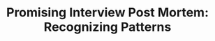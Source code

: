 ---
title: "Promising Interview Post Mortem: Recognizing Patterns"
layout: post
tags: []
featured_image:
---